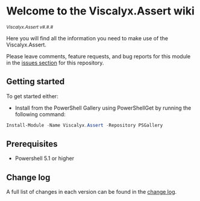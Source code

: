 # Welcome to the Viscalyx.Assert wiki

<sup>*Viscalyx.Assert v#.#.#*</sup>

Here you will find all the information you need to make use of the Viscalyx.Assert.

Please leave comments, feature requests, and bug reports for this module in
the [issues section](https://github.com/viscalyx/Viscalyx.Assert/issues)
for this repository.

## Getting started

To get started either:

- Install from the PowerShell Gallery using PowerShellGet by running the
  following command:

```powershell
Install-Module -Name Viscalyx.Assert -Repository PSGallery
```

## Prerequisites

- Powershell 5.1 or higher

## Change log

A full list of changes in each version can be found in the [change log](https://github.com/viscalyx/Viscalyx.Assert/blob/main/CHANGELOG.md).
